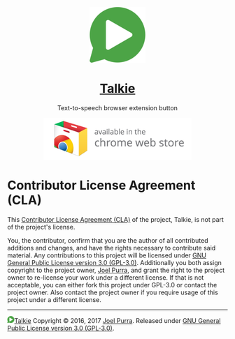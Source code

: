 <p align="center">
  <a href="https://github.com/joelpurra/talkie"><img src="resources/icon/icon-play/icon-128x128.png" alt="Talkie logotype, a speech bubble with a play button inside" width="128" height="128" border="0" /></a>
</p>
<h1 align="center">
  <a href="https://github.com/joelpurra/talkie">Talkie</a>
</h1>
<p align="center">
  Text-to-speech browser extension button
</p>
<p align="center">
  <a href="https://chrome.google.com/webstore/detail/talkie/enfbcfmmdpdminapkflljhbfeejjhjjk"><img src="resources/chrome-web-store/ChromeWebStore_Badge_v2_340x96.png" alt="Talkie is available for installation from the Chrome Web Store" width="340" height="96" border="0" /></a>
</p>



# Contributor License Agreement (CLA)

This [Contributor License Agreement (CLA)](https://en.wikipedia.org/wiki/Contributor_License_Agreement) of the project, Talkie, is not part of the project's license.

You, the contributor, confirm that you are the author of all contributed additions and changes, and have the rights necessary to contribute said material. Any contributions to this project will be licensed under [GNU General Public License version 3.0 (GPL-3.0)](https://www.gnu.org/licenses/gpl.html). Additionally you both assign copyright to the project owner, [Joel Purra](https://joelpurra.com/), and grant the right to the project owner to re-license your work under a different license. If that is not acceptable, you can either fork this project under GPL-3.0 or contact the project owner. Also contact the project owner if you require usage of this project under a different license.



---

<a href="https://github.com/joelpurra/talkie"><img src="resources/icon/icon-play/icon-16x16.png" alt="Talkie play button" width="16" height="16" border="0" />Talkie</a> Copyright &copy; 2016, 2017 [Joel Purra](https://joelpurra.com/). Released under [GNU General Public License version 3.0 (GPL-3.0)](https://www.gnu.org/licenses/gpl.html).
